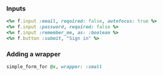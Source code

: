 ### Inputs

```ruby
<%= f.input :email, required: false, autofocus: true %>
<%= f.input :password, required: false %>
<%= f.input :remember_me, as: :boolean %>
<%= f.button :submit, "Sign in" %>
```

### Adding a wrapper

```ruby
simple_form_for @x, wrapper: :small
```
